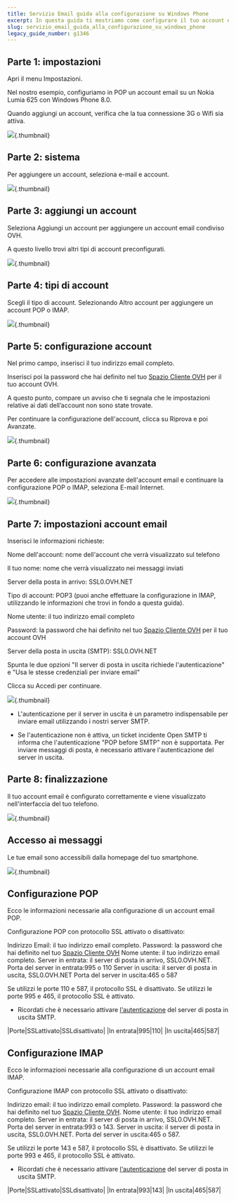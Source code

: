 ```yaml
---
title: Servizio Email guida alla configurazione su Windows Phone
excerpt: In questa guida ti mostriamo come configurare il tuo account email sul tuo Windows Phone
slug: servizio_email_guida_alla_configurazione_su_windows_phone
legacy_guide_number: g1346
---
```



## Parte 1: impostazioni
Apri il menu Impostazioni.

Nel nostro esempio, configuriamo in POP un account email su un Nokia Lumia 625 con Windows Phone 8.0.

Quando aggiungi un account, verifica che la tua connessione 3G o Wifi sia attiva.

![](images/img_1501.jpg){.thumbnail}


## Parte 2: sistema
Per aggiungere un account, seleziona e-mail e account.

![](images/img_1502.jpg){.thumbnail}


## Parte 3: aggiungi un account
Seleziona Aggiungi un account per aggiungere un account email condiviso OVH.

A questo livello trovi altri tipi di account preconfigurati.

![](images/img_1503.jpg){.thumbnail}


## Parte 4: tipi di account
Scegli il tipo di account. Selezionando Altro account per aggiungere un account POP o IMAP.

![](images/img_1504.jpg){.thumbnail}


## Parte 5: configurazione account
Nel primo campo, inserisci il tuo indirizzo email completo.

Inserisci poi la password che hai definito nel tuo [Spazio Cliente OVH](https://www.ovh.com/manager/) per il tuo account OVH.

A questo punto, compare un avviso che ti segnala che le impostazioni relative ai dati dell’account non sono state trovate.

Per continuare la configurazione dell'account, clicca su Riprova e poi Avanzate.

![](images/img_1505.jpg){.thumbnail}


## Parte 6: configurazione avanzata
Per accedere alle impostazioni avanzate dell'account email e continuare la configurazione POP o IMAP, seleziona E-mail Internet.

![](images/img_1506.jpg){.thumbnail}


## Parte 7: impostazioni account email
Inserisci le informazioni richieste:

Nome dell'account: nome dell'account che verrà visualizzato sul telefono

Il tuo nome: nome che verrà visualizzato nei messaggi inviati

Server della posta in arrivo: SSL0.OVH.NET

Tipo di account: POP3 (puoi anche effettuare la configurazione in IMAP, utilizzando le informazioni che trovi in fondo a questa guida).

Nome utente: il tuo indirizzo email completo

Password: la password che hai definito nel tuo [Spazio Cliente OVH](https://www.ovh.com/auth/?action=gotomanager&from=https://www.ovh.it/&ovhSubsidiary=it) per il tuo account OVH

Server della posta in uscita (SMTP): SSL0.OVH.NET

Spunta le due opzioni "Il server di posta in uscita richiede l'autenticazione" e "Usa le stesse credenziali per inviare email"

Clicca su Accedi per continuare.

![](images/img_2401.jpg){.thumbnail}

- L'autenticazione per il server in uscita è un parametro indispensabile per inviare email utilizzando i nostri server SMTP.

- Se l'autenticazione non è attiva, un ticket incidente Open SMTP ti informa che l'autenticazione "POP before SMTP" non è supportata. Per inviare messaggi di posta, è necessario attivare l'autenticazione del server in uscita.




## Parte 8: finalizzazione
Il tuo account email è configurato correttamente e viene visualizzato nell'interfaccia del tuo telefono.

![](images/img_1508.jpg){.thumbnail}


## Accesso ai messaggi
Le tue email sono accessibili dalla homepage del tuo smartphone.

![](images/img_1509.jpg){.thumbnail}


## Configurazione POP
Ecco le informazioni necessarie alla configurazione di un account email POP.

Configurazione POP con protocollo SSL attivato o disattivato:

Indirizzo Email: il tuo indirizzo email completo.
Password: la password che hai definito nel tuo [Spazio Cliente OVH](https://www.ovh.com/manager/)
Nome utente: il tuo indirizzo email completo.
Server in entrata: il server di posta in arrivo, SSL0.OVH.NET.
Porta del server in entrata:995 o 110
Server in uscita: il server di posta in uscita, SSL0.OVH.NET
Porta del server in uscita:465 o 587

Se utilizzi le porte 110 e 587, il protocollo SSL è disattivato.
Se utilizzi le porte 995 e 465, il protocollo SSL è attivato. 


- Ricordati che è necessario attivare [l'autenticazione](#configurazione_account_di_posta_condivisa_con_windows_phone_8_partie_7_impostazioni_account_email) del server di posta in uscita SMTP.


|Porte|SSLattivato|SSLdisattivato|
|In entrata|995|110|
|In uscita|465|587|




## Configurazione IMAP
Ecco le informazioni necessarie alla configurazione di un account email IMAP.

Configurazione IMAP con protocollo SSL attivato o disattivato:

Indirizzo email: il tuo indirizzo email completo.
Password: la password che hai definito nel tuo [Spazio Cliente OVH](https://www.ovh.com/manager/).
Nome utente: il tuo indirizzo email completo.
Server in entrata: il server di posta in arrivo, SSL0.OVH.NET.
Porta del server in entrata:993 o 143.
Server in uscita: il server di posta in uscita, SSL0.OVH.NET.
Porta del server in uscita:465 o 587.

Se utilizzi le porte 143 e 587, il protocollo SSL è disattivato.
Se utilizzi le porte 993 e 465, il protocollo SSL è attivato.


- Ricordati che è necessario attivare [l'autenticazione](#modifica_il_tuo_account_email_su_outlook_2011_mac_strumenti_-_account) del server di posta in uscita SMTP.



|Porte|SSLattivato|SSLdisattivato|
|In entrata|993|143|
|In uscita|465|587|




